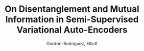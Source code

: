 ---
paperId: 27
author: Gordon-Rodriguez, Elliott
title: "On Disentanglement and Mutual Information in Semi-Supervised Variational Auto-Encoders"
pdf: 27_CameraReady_27.pdf
poster: 27_poster_27.png
type: Poster
topic: Deep Learning
category: Full Paper
link: --
conference: cvpr
year: 2021
tags: cvpr-2021
---